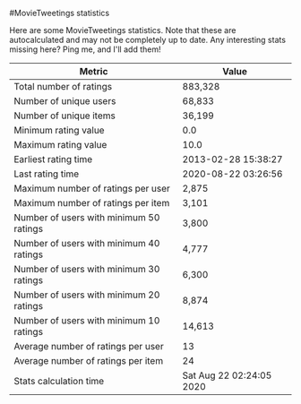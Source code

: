#MovieTweetings statistics

Here are some MovieTweetings statistics. Note that these are autocalculated and may not be completely up to date. Any interesting stats missing here? Ping me, and I'll add them!

Metric | Value
--- | ---
Total number of ratings                 | 883,328
Number of unique users                  | 68,833
Number of unique items                  | 36,199
Minimum rating value                    | 0.0
Maximum rating value                    | 10.0
Earliest rating time                    | 2013-02-28 15:38:27
Last rating time                        | 2020-08-22 03:26:56
Maximum number of ratings per user      | 2,875
Maximum number of ratings per item      | 3,101
Number of users with minimum 50 ratings | 3,800
Number of users with minimum 40 ratings | 4,777
Number of users with minimum 30 ratings | 6,300
Number of users with minimum 20 ratings | 8,874
Number of users with minimum 10 ratings | 14,613
Average number of ratings per user      | 13
Average number of ratings per item      | 24
Stats calculation time                  | Sat Aug 22 02:24:05 2020

